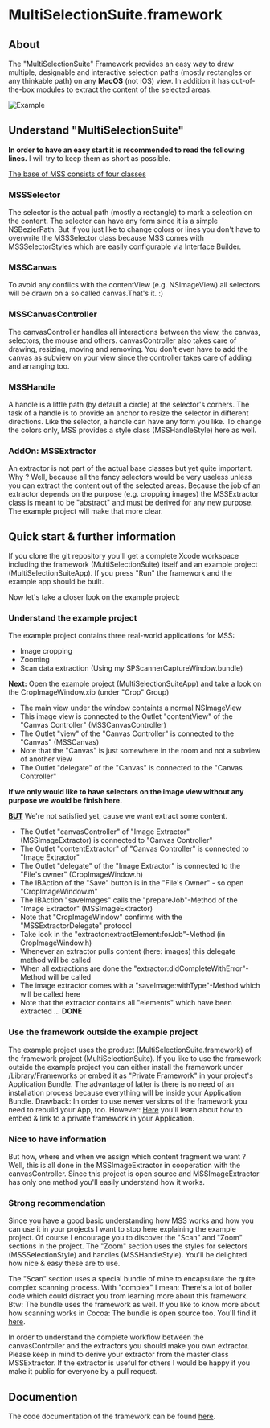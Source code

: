 # MultiSelectionSuite.framework

## About
The "MultiSelectionSuite" Framework provides an easy way to draw multiple, designable and interactive selection paths (mostly rectangles or any thinkable path) on any **MacOS** (not iOS) view. In addition it has out-of-the-box modules to extract the content of the selected areas.

![Example](http://assets.saschapaulus.de/mss/example.jpg)

## Understand "MultiSelectionSuite"

**In order to have an easy start it is recommended to read the following lines.**
 I will try to keep them as short as possible.

<u>The base of MSS consists of four classes</u>

### MSSSelector
The selector is the actual path (mostly a rectangle) to mark a selection on the content. The selector can have any form since it is a simple NSBezierPath. But if you just like to change colors or lines you don't have to overwrite the MSSSelector class because MSS comes with MSSSelectorStyles which are easily configurable via Interface Builder.

### MSSCanvas
To avoid any conflics with the contentView (e.g. NSImageView) all selectors will be drawn on a so called canvas.That's it. :)

### MSSCanvasController
The canvasController handles all interactions between the view, the canvas, selectors, the mouse and others. canvasController also takes care of drawing, resizing, moving and removing. You don't even have to add the canvas as subview on your view since the controller takes care of adding and arranging too. 

### MSSHandle
A handle is a little path (by default a circle) at the selector's corners. The task of a handle is to provide an anchor to resize the selector in different directions. Like the selector, a handle can have any form you like. To change the colors only, MSS provides a style class (MSSHandleStyle) here as well.

### AddOn: MSSExtractor
An extractor is not part of the actual base classes but yet quite important. Why ? Well, because all the fancy selectors would be very useless unless you can extract the content out of the selected areas. Because the job of an extractor depends on the purpose (e.g. cropping images) the MSSExtractor class is meant to be "abstract" and must be derived for any new purpose. The example project will make that more clear.


## Quick start & further information

If you clone the git repository you'll get a complete Xcode workspace including
the framework (MultiSelectionSuite) itself and an example project (MultiSelectionSuiteApp).
If you press "Run" the framework and the example app should be built.

Now let's take a closer look on the example project:

### Understand the example project

The example project contains three real-world applications for MSS:

- Image cropping
- Zooming 
- Scan data extraction (Using my SPScannerCaptureWindow.bundle)

**Next:** Open the example project (MultiSelectionSuiteApp) and take a look on the CropImageWindow.xib (under "Crop" Group)

- The main view under the window containts a normal NSImageView
- This image view is connected to the Outlet "contentView" of the "Canvas Controller" (MSSCanvasController)
- The Outlet "view" of the "Canvas Controller" is connected to the "Canvas" (MSSCanvas)
- Note that the "Canvas" is just somewhere in the room and not a subview of another view
- The Outlet "delegate" of the "Canvas" is connected to the "Canvas Controller"

**If we only would like to have selectors on the image view without any purpose we would be finish here.**

**<u>BUT</u>** We're not satisfied yet, cause we want extract some content.

- The Outlet "canvasController" of "Image Extractor" (MSSImageExtractor) is connected to  "Canvas Controller"
- The Outlet "contentExtractor" of "Canvas Controller" is connected to "Image Extractor"
- The Outlet "delegate" of the "Image Extractor" is connected to the "File's owner" (CropImageWindow.h)
- The IBAction of the "Save" button is in the "File's Owner" - so open "CropImageWindow.m"
- The IBAction "saveImages" calls the "prepareJob"-Method of the "Image Extractor" (MSSImageExtractor)
- Note that "CropImageWindow" confirms with the "MSSExtractorDelegate" protocol
- Take look in the "extractor:extractElement:forJob"-Method (in CropImageWindow.h)
- Whenever an extractor pulls content (here: images) this delegate method will be called
- When all extractions are done the "extractor:didCompleteWithError"-Method will be called
- The image extractor comes with a "saveImage:withType"-Method which will be called here
- Note that the extractor contains all "elements" which have been extracted ... **DONE**

### Use the framework outside the example project

The example project uses the product (MultiSelectionSuite.framework) of the framework project (MultiSelectionSuite).
If you like to use the framework outside the example project you can either install 
the framework under /Library/Frameworks or embed it as "Private Framework" in your project's Application Bundle. The advantage of latter is there is no need of an installation process
because everything will be inside your Application Bundle. Drawback: In order to use newer versions of the framework you need to rebuild your App, too. However: <a target="_blank" href="https://developer.apple.com/library/mac/documentation/MacOSX/Conceptual/BPFrameworks/Tasks/CreatingFrameworks.html#//apple_ref/doc/uid/20002258-106880-BAJJBIEF">Here</a> you'll learn about how to embed & link to a private framework in your Application.

### Nice to have information

But how, where and when we assign which content fragment we want ? Well, this is all done in the MSSImageExtractor in cooperation with the canvasController. Since this project is open source and MSSImageExtractor has only one method you'll easily understand how it works.

### Strong recommendation

Since you have a good basic understanding how MSS works and how you can use it in your projects I want to stop here explaining the example project. Of course I encourage you to discover the "Scan" and "Zoom" sections in the project. The "Zoom" section uses the styles for selectors (MSSSelectionStyle) and handles (MSSHandleStyle). You'll be delighted how nice & easy these are to use.

The "Scan" section uses a special bundle of mine to encapsulate the quite complex scanning process. With "complex" I mean: There's a lot of boiler code which could distract you from learning more about this framework. Btw: The bundle uses the framework as well. If you like to know more about how scanning works in Cocoa: The bundle is open source too. You'll find it [here](https://github.com/ckteebe/SPScannerCaptureWindow). 

In order to understand the complete workflow between the canvasController and the extractors you should make you own extractor. Please keep in mind to derive your extractor from the master class MSSExtractor. If the extractor is useful for others I would be happy if you make it public for everyone by a pull request.  


## Documention

The code documentation of the framework can be found [here](http://assets.saschapaulus.de/mss/doc/v1/).
